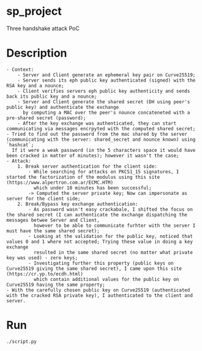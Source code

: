 # sp_project
Three handshake attack PoC

# Description
    - Context:
        - Server and Client generate an ephemeral key pair on Curve25519;
        - Server sends its eph public key authenticated (signed) with the RSA key and a nounce;
        - Client verifies servers eph public key authenticity and sends back its public key and a nounce;
        - Server and Client generate the shared secret (DH using peer's public key) and authenticate the exchange
          by computing a MAC over the peer's nounce concateneted with a pre-shared secret (password);
        - After the key exchange was authenticated, they can start communicating via messages encrpyted with the computed shared secret;
    - Tried to find out the password from the mac shared by the server (communicating with the server: shared_secret and nounce known) using `hashcat`;
      If it were a weak password (in the 5 characters space it would have been cracked in matter of minutes); however it wasn't the case;
    - Attack:
        1. Break server authentication for the client side:
            - While searching for attacks on PKCS1_15 signatures, I started the factorization of the modulus using this site (https://www.alpertron.com.ar/ECMC.HTM)
              which under 10 minutes has been successful;
            -> Computed the server private key; Now can impersonate as server for the client side;
        2. Break/Bypass key exchange authentication:
            - As password wasn't easy crackabale, I shifted the focus on the shared secret (I can authenticate the exchange dispatching the messages betwee Server and Client,
              however to be able to communicate furhter with the server I must have the same shared secret);
            - Looking at the validation for the public key, noticed that values 0 and 1 where not accepted; Trying these value in doing a key exchange
              resulted in the same shared secret (no matter what private key was used) - zero keys;
            - Investigating further this property (public keys on Curve25519 giving the same shared secret), I came upon this site (https://cr.yp.to/ecdh.html)
              which contain additional values for the public key on Curve25519 having the same property;
    - With the carefully chosen public key on Curve25519 (authenticated with the cracked RSA private key), I authenticated to the client and server.
    
# Run
    ./script.py

